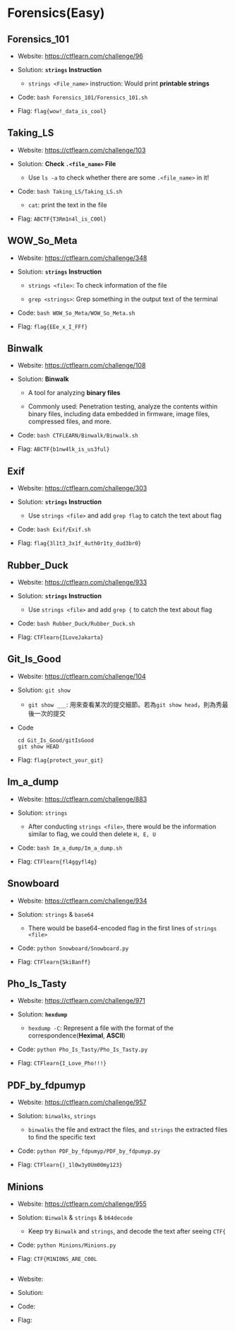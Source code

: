 # Forensics(Easy)

## Forensics_101 

* Website: https://ctflearn.com/challenge/96

* Solution: **```strings``` Instruction**

    * ```strings <File_name>``` instruction: Would print **printable strings**

* Code: ```bash Forensics_101/Forensics_101.sh```

* Flag: ```flag{wow!_data_is_cool}```

## Taking_LS

* Website: https://ctflearn.com/challenge/103

* Solution: **Check ```.<file_name>``` File**

    * Use ```ls -a``` to check whether there are some ```.<file_name>``` in it!

* Code: ```bash Taking_LS/Taking_LS.sh```

    * ```cat```: print the text in the file

* Flag: ```ABCTF{T3Rm1n4l_is_C00l}```

## WOW_So_Meta

* Website: https://ctflearn.com/challenge/348

* Solution: **```strings``` Instruction**

    * ```strings <file>```: To check information of the file

    * ```grep <strings>```: Grep something in the output text of the terminal

* Code: ```bash WOW_So_Meta/WOW_So_Meta.sh```

* Flag: ```flag{EEe_x_I_FFf}```

## Binwalk

* Website: https://ctflearn.com/challenge/108

* Solution: **Binwalk**

    * A tool for analyzing **binary files**
    
    * Commonly used: Penetration testing, analyze the contents within binary files, including data embedded in firmware, image files, compressed files, and more.

* Code: ```bash CTFLEARN/Binwalk/Binwalk.sh```

* Flag: ```ABCTF{b1nw4lk_is_us3ful}```

## Exif

* Website: https://ctflearn.com/challenge/303

* Solution: **```strings``` Instruction**

    * Use ```strings <file>``` and add ```grep flag``` to catch the text about flag

* Code: ```bash Exif/Exif.sh```

* Flag: ```flag{3l1t3_3x1f_4uth0r1ty_dud3br0}```

## Rubber_Duck

* Website: https://ctflearn.com/challenge/933

* Solution: **```strings``` Instruction**

    * Use ```strings <file>``` and add ```grep {``` to catch the text about flag

* Code: ```bash Rubber_Duck/Rubber_Duck.sh```

* Flag: ```CTFlearn{ILoveJakarta}```

## Git_Is_Good

* Website: https://ctflearn.com/challenge/104

* Solution: ```git show```

    * ```git show ___```: 用來查看某次的提交細節。若為```git show head```，則為秀最後一次的提交

* Code

    ```
    cd Git_Is_Good/gitIsGood
    git show HEAD
    ```

* Flag: ```flag{protect_your_git}```

## Im_a_dump

* Website: https://ctflearn.com/challenge/883

* Solution: ```strings```

    * After conducting ```strings <file>```, there would be the  information similar to flag, we could then delete ```H, E, U```

* Code: ```bash Im_a_dump/Im_a_dump.sh```

* Flag: ```CTFlearn{fl4ggyfl4g}```

## Snowboard 

* Website: https://ctflearn.com/challenge/934

* Solution: ```strings``` & ```base64```

    * There would be base64-encoded flag in the first lines of ```strings <file>```

* Code: ```python Snowboard/Snowboard.py```

* Flag: ```CTFlearn{SkiBanff}```

## Pho_Is_Tasty

* Website: https://ctflearn.com/challenge/971

* Solution: **```hexdump```**

    * ```hexdump -C```: Represent a file with the format of the correspondence(**Heximal**, **ASCII**)

* Code: ```python Pho_Is_Tasty/Pho_Is_Tasty.py```

* Flag: ```CTFlearn{I_Love_Pho!!!}```

## PDF_by_fdpumyp

* Website: https://ctflearn.com/challenge/957

* Solution: ```binwalks```, ```strings```

    * ```binwalks``` the file and extract the files, and ```strings``` the extracted files to find the specific text

* Code: ```python PDF_by_fdpumyp/PDF_by_fdpumyp.py```

* Flag: ```CTFlearn{)_1l0w3y0Um00my123}```

## Minions

* Website: https://ctflearn.com/challenge/955

* Solution: ```Binwalk``` & ```strings``` & ```b64decode```

    * Keep try ```Binwalk``` and ```strings```, and decode the text after seeing ```CTF{``` 

* Code: ```python Minions/Minions.py```

* Flag: ```CTF{M1NI0NS_ARE_C00L```

## 

* Website:

* Solution: 

* Code:

* Flag: 